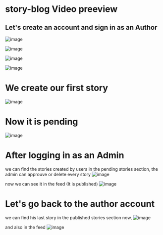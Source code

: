 ﻿# story-blog Video preeview
 ## Let's create an account and sign in as an Author
 
![image](https://user-images.githubusercontent.com/80924075/166116069-1d6c850c-525d-4856-9cc2-64ee72dd03e4.png)

![image](https://user-images.githubusercontent.com/80924075/166116047-a79e4413-9a5c-4c4b-a727-be5fe90c1e08.png)

![image](https://user-images.githubusercontent.com/80924075/166116085-3607c4b4-7ec3-4b2c-9b72-fc373ab05f4e.png)

![image](https://user-images.githubusercontent.com/80924075/166116091-532c4cf8-f008-45fa-a6b4-f891e8a4f9a6.png)

# We create our first story
![image](https://user-images.githubusercontent.com/80924075/166116404-67a1a740-a87a-48b8-b75e-247ebab91531.png)

# Now it is pending
![image](https://user-images.githubusercontent.com/80924075/166116168-90eb32fb-9ac0-4a78-8a01-19c3a71aa93f.png)

# After logging in as an Admin
we can find the stories created by users in the pending stories section,
the admin can approuve or delete every story
![image](https://user-images.githubusercontent.com/80924075/166116244-260e6826-4447-4b5e-85d7-e2a6925c5c52.png)

now we can see it in the feed (It is published)
![image](https://user-images.githubusercontent.com/80924075/166116278-6dfac6a6-39fb-4d72-a9bf-529fe8a47bdc.png)

# Let's go back to the author account
we can find his last story in the published stories section now,
![image](https://user-images.githubusercontent.com/80924075/166116327-1a2b627f-7816-453c-8c6a-1b242af8cd7e.png)

and also in the feed 
![image](https://user-images.githubusercontent.com/80924075/166116332-aa35841a-d5f3-45e9-bde1-2c8feca84e2e.png)



